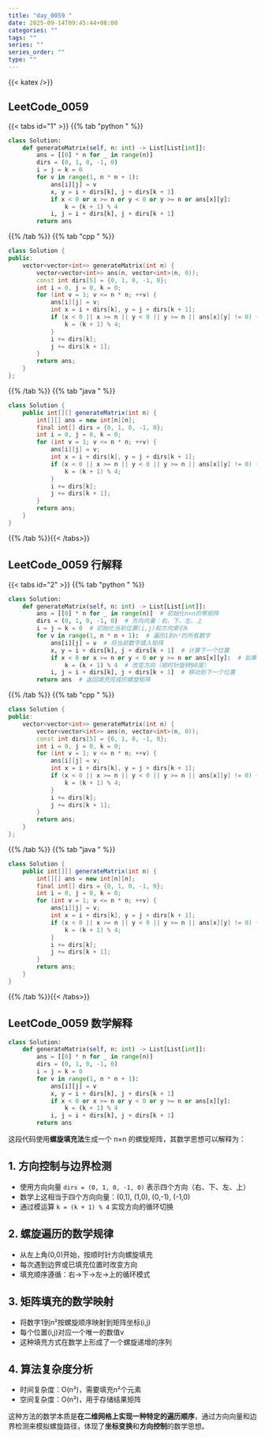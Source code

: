 ```yaml
---
title: "day_0059 "
date: 2025-09-14T09:45:44+08:00
categories: ""
tags: ""
series: ""
series_order: ""
type: ""
---
```


{{< katex />}}


## LeetCode_0059 

{{< tabs id="1" >}}
{{% tab "python " %}}

```python 
class Solution:
    def generateMatrix(self, n: int) -> List[List[int]]:
        ans = [[0] * n for _ in range(n)]
        dirs = (0, 1, 0, -1, 0)
        i = j = k = 0
        for v in range(1, n * n + 1):
            ans[i][j] = v
            x, y = i + dirs[k], j + dirs[k + 1]
            if x < 0 or x >= n or y < 0 or y >= n or ans[x][y]:
                k = (k + 1) % 4
            i, j = i + dirs[k], j + dirs[k + 1]
        return ans 
```

{{% /tab %}}
{{% tab "cpp " %}}

```cpp 
class Solution {
public:
    vector<vector<int>> generateMatrix(int n) {
        vector<vector<int>> ans(n, vector<int>(n, 0));
        const int dirs[5] = {0, 1, 0, -1, 0};
        int i = 0, j = 0, k = 0;
        for (int v = 1; v <= n * n; ++v) {
            ans[i][j] = v;
            int x = i + dirs[k], y = j + dirs[k + 1];
            if (x < 0 || x >= n || y < 0 || y >= n || ans[x][y] != 0) {
                k = (k + 1) % 4;
            }
            i += dirs[k];
            j += dirs[k + 1];
        }
        return ans;
    }
}; 
```

{{% /tab %}}
{{% tab "java " %}}

```java 
class Solution {
    public int[][] generateMatrix(int n) {
        int[][] ans = new int[n][n];
        final int[] dirs = {0, 1, 0, -1, 0};
        int i = 0, j = 0, k = 0;
        for (int v = 1; v <= n * n; ++v) {
            ans[i][j] = v;
            int x = i + dirs[k], y = j + dirs[k + 1];
            if (x < 0 || x >= n || y < 0 || y >= n || ans[x][y] != 0) {
                k = (k + 1) % 4;
            }
            i += dirs[k];
            j += dirs[k + 1];
        }
        return ans;
    }
} 
```

{{% /tab %}}{{< /tabs>}}

## LeetCode_0059  行解释

{{< tabs id="2" >}}
{{% tab "python " %}}

```python
class Solution:
    def generateMatrix(self, n: int) -> List[List[int]]:
        ans = [[0] * n for _ in range(n)]  # 初始化n×n的零矩阵
        dirs = (0, 1, 0, -1, 0)  # 方向向量：右、下、左、上
        i = j = k = 0  # 初始化当前位置(i,j)和方向索引k
        for v in range(1, n * n + 1):  # 遍历1到n²的所有数字
            ans[i][j] = v  # 将当前数字填入矩阵
            x, y = i + dirs[k], j + dirs[k + 1]  # 计算下一个位置
            if x < 0 or x >= n or y < 0 or y >= n or ans[x][y]:  # 如果越界或已填充
                k = (k + 1) % 4  # 改变方向（顺时针旋转90度）
            i, j = i + dirs[k], j + dirs[k + 1]  # 移动到下一个位置
        return ans  # 返回填充完成的螺旋矩阵
```

{{% /tab %}}
{{% tab "cpp " %}}

```cpp 
class Solution {
public:
    vector<vector<int>> generateMatrix(int n) {
        vector<vector<int>> ans(n, vector<int>(n, 0));
        const int dirs[5] = {0, 1, 0, -1, 0};
        int i = 0, j = 0, k = 0;
        for (int v = 1; v <= n * n; ++v) {
            ans[i][j] = v;
            int x = i + dirs[k], y = j + dirs[k + 1];
            if (x < 0 || x >= n || y < 0 || y >= n || ans[x][y] != 0) {
                k = (k + 1) % 4;
            }
            i += dirs[k];
            j += dirs[k + 1];
        }
        return ans;
    }
}; 
```

{{% /tab %}}
{{% tab "java " %}}

```java 
class Solution {
    public int[][] generateMatrix(int n) {
        int[][] ans = new int[n][n];
        final int[] dirs = {0, 1, 0, -1, 0};
        int i = 0, j = 0, k = 0;
        for (int v = 1; v <= n * n; ++v) {
            ans[i][j] = v;
            int x = i + dirs[k], y = j + dirs[k + 1];
            if (x < 0 || x >= n || y < 0 || y >= n || ans[x][y] != 0) {
                k = (k + 1) % 4;
            }
            i += dirs[k];
            j += dirs[k + 1];
        }
        return ans;
    }
} 
```

{{% /tab %}}{{< /tabs>}}

## LeetCode_0059  数学解释

```python 
class Solution:
    def generateMatrix(self, n: int) -> List[List[int]]:
        ans = [[0] * n for _ in range(n)]
        dirs = (0, 1, 0, -1, 0)
        i = j = k = 0
        for v in range(1, n * n + 1):
            ans[i][j] = v
            x, y = i + dirs[k], j + dirs[k + 1]
            if x < 0 or x >= n or y < 0 or y >= n or ans[x][y]:
                k = (k + 1) % 4
            i, j = i + dirs[k], j + dirs[k + 1]
        return ans 
```


这段代码使用**螺旋填充法**生成一个 n×n 的螺旋矩阵，其数学思想可以解释为：

## 1. **方向控制与边界检测**
- 使用方向向量 `dirs = (0, 1, 0, -1, 0)` 表示四个方向（右、下、左、上）
- 数学上这相当于四个方向向量：(0,1), (1,0), (0,-1), (-1,0)
- 通过模运算 `k = (k + 1) % 4` 实现方向的循环切换

## 2. **螺旋遍历的数学规律**
- 从左上角(0,0)开始，按顺时针方向螺旋填充
- 每次遇到边界或已填充位置时改变方向
- 填充顺序遵循：右→下→左→上的循环模式

## 3. **矩阵填充的数学映射**
- 将数字1到n²按螺旋顺序映射到矩阵坐标(i,j)
- 每个位置(i,j)对应一个唯一的数值v
- 这种填充方式在数学上形成了一个螺旋递增的序列

## 4. **算法复杂度分析**
- 时间复杂度：O(n²)，需要填充n²个元素
- 空间复杂度：O(n²)，用于存储结果矩阵

这种方法的数学本质是**在二维网格上实现一种特定的遍历顺序**，通过方向向量和边界检测来模拟螺旋路径，体现了**坐标变换**和**方向控制**的数学思想。

